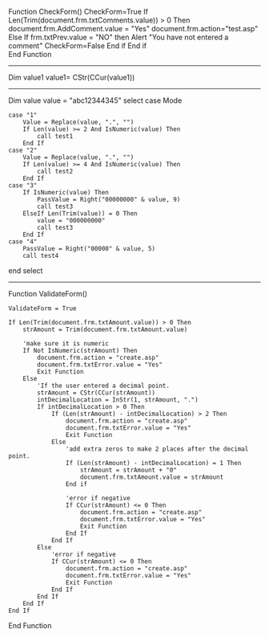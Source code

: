 Function CheckForm()
CheckForm=True
	If Len(Trim(document.frm.txtComments.value)) > 0 Then
		document.frm.AddComment.value = "Yes"
		document.frm.action="test.asp"
	Else
		If frm.txtPrev.value = "NO" then
			Alert "You have not entered a comment"
			CheckForm=False
		End if
	End if		
End Function

-------------------------------------------------------------------

Dim value1
value1= CStr(CCur(value1)) 

-------------------------------------------------------------------
Dim value
value = "abc12344345" 
select case Mode

	case "1"		
		Value = Replace(value, ".", "")
		If Len(value) >= 2 And IsNumeric(value) Then
			call test1
		End If
	case "2"
		Value = Replace(value, ".", "")
		If Len(value) >= 4 And IsNumeric(value) Then
			call test2
		End If
	case "3"
		If IsNumeric(value) Then
			PassValue = Right("00000000" & value, 9)		
			call test3
		ElseIf Len(Trim(value)) = 0 Then			
			value = "000000000"			
			call test3
		End If
	case "4"
		PassValue = Right("00000" & value, 5)		
		call test4
end select 

-------------------------------------------------------------------
Function ValidateForm()

	ValidateForm = True

	If Len(Trim(document.frm.txtAmount.value)) > 0 Then
		strAmount = Trim(document.frm.txtAmount.value)

		'make sure it is numeric				
		If Not IsNumeric(strAmount) Then
			document.frm.action = "create.asp"
			document.frm.txtError.value = "Yes"
			Exit Function
		Else
			'If the user entered a decimal point.
			strAmount = CStr(CCur(strAmount))
			intDecimalLocation = InStr(1, strAmount, ".")
			If intDecimalLocation > 0 Then
				If (Len(strAmount) - intDecimalLocation) > 2 Then
					document.frm.action = "create.asp"
					document.frm.txtError.value = "Yes"
					Exit Function
				Else
					'add extra zeros to make 2 places after the decimal point.
					If (Len(strAmount) - intDecimalLocation) = 1 Then
						strAmount = strAmount + "0"
						document.frm.txtAmount.value = strAmount
					End if						

					'error if negative							
					If CCur(strAmount) <= 0 Then
						document.frm.action = "create.asp"
						document.frm.txtError.value = "Yes"
						Exit Function
					End If
				End If
			Else
				'error if negative							
				If CCur(strAmount) <= 0 Then
					document.frm.action = "create.asp"
					document.frm.txtError.value = "Yes"
					Exit Function
				End If
			End If					
		End If		
	End If
End Function
